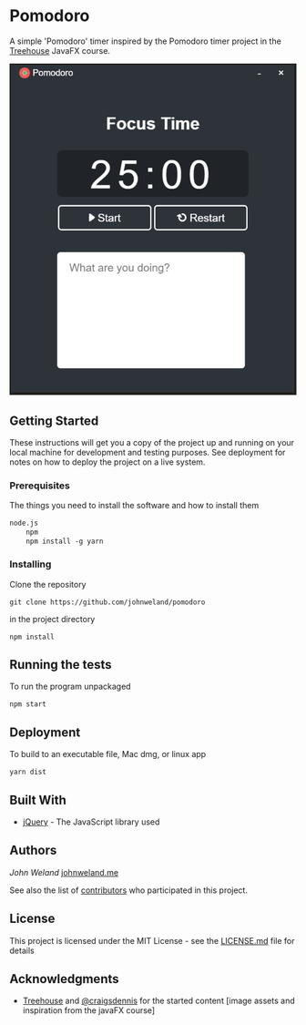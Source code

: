 # Pomodoro

A simple 'Pomodoro' timer inspired by the Pomodoro timer project in the [Treehouse](http://teamtreehouse.com) JavaFX course.

![Alt text](screenshot.png "Screenshot of the Pomodoro app.")


## Getting Started

These instructions will get you a copy of the project up and running on your local machine for development and testing purposes. See deployment for notes on how to deploy the project on a live system.


### Prerequisites

The things you need to install the software and how to install them

```
node.js
	npm
	npm install -g yarn
```

### Installing


Clone the repository

```
git clone https://github.com/johnweland/pomodoro
```

in the project directory

```
npm install
```

## Running the tests

To run the program unpackaged

```
npm start
```

## Deployment

To build to an executable file, Mac dmg, or linux app

```
yarn dist
```

## Built With

* [jQuery](https://jquery.com) - The JavaScript library used


## Authors

*John Weland* [johnweland.me](https://johnweland.me)

See also the list of [contributors](https://github.com/johnweland/pomodoro/graphs/contributors) who participated in this project.

## License

This project is licensed under the MIT License - see the [LICENSE.md](LICENSE.md) file for details

## Acknowledgments

* [Treehouse](http://teamtreehouse.com) and [@craigsdennis](https://twitter.com/craigsdennis) for the started content [image assets and inspiration from the javaFX course]
